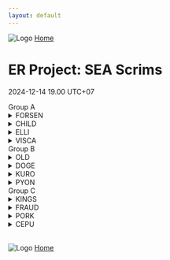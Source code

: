 ```yaml
---
layout: default
---
```


![Logo](https://kanziebub.github.io/ProjectSEA/assets/images/bullet_rev.png)
[Home](https://kanziebub.github.io/ProjectSEA/)

# **ER Project: SEA Scrims**
2024-12-14 19.00 UTC+07

<div class="out-box">
<div class="group-section">

<!-- Group A -->
<div class="group-table">
    <div class="group-title">Group A</div>
    <details>
      <summary>FORSEN</summary>
      <ul>
        <li>Gyoo</li>
        <li>Alek</li>
        <li>Tnsh</li>
      </ul>
    </details>
    <details>
      <summary>CHILD</summary>
      <ul>
        <li>KillingJoy</li>
        <li>GhostQuartz</li>
        <li>Renal</li>
      </ul>
    </details>
    <details>
      <summary>ELLI</summary>
      <ul>
        <li>Oshunicus</li>
        <li>Saiikyouu</li>
        <li>Helvesta</li>
        <li>Ellinium</li>
      </ul>
    </details>
    <details>
      <summary>VISCA</summary>
      <ul>
        <li></li>
        <li></li>
        <li></li>
      </ul>
    </details>
</div>

<!-- Group B -->
<div class="group-table">
    <div class="group-title">Group B</div>
    <details>
      <summary>OLD</summary>
      <ul>
        <li>Luerye</li>
        <li>Rion34</li>
        <li>PlapPlpGtMarried</li>
      </ul>
    </details>
    <details>
      <summary>DOGE</summary>
      <ul>
        <li>Extera</li>
        <li>Mizyx</li>
        <li>Pridedoka</li>
      </ul>
    </details>
    <details>
      <summary>KURO</summary>
      <ul>
        <li>kuroshironi</li>
        <li>bryanookami</li>
        <li>ryukku</li>
      </ul>
    </details>
    <details>
      <summary>PYON</summary>
      <ul>
        <li>Adinyan</li>
        <li>Sayaa</li>
        <li>Nopu</li>
      </ul>
    </details>
</div>


<!-- Group C -->
<div class="group-table">
    <div class="group-title">Group C</div>
    <details>
      <summary>KINGS</summary>
      <ul>
        <li>CEPUーMistral</li>
        <li>감자카레</li>
        <li>Kyoua</li>
      </ul>
    </details>
    <details>
      <summary>FRAUD</summary>
      <ul>
        <li>Miraibelle</li>
        <li>PekoMarisa</li>
        <li>seele11</li>
      </ul>
    </details>
    <details>
      <summary>PORK</summary>
      <ul>
        <li>Vainqueur</li>
        <li>ObesePork</li>
        <li>Kiuz</li>
      </ul>
    </details>
    <details>
      <summary>CEPU</summary>
      <ul>
        <li>CEPUーLuminears</li>
        <li>Rion34</li>
        <li>OldCW</li>
      </ul>
    </details>
</div>

</div>
</div>
<br>

![Logo](https://kanziebub.github.io/ProjectSEA/assets/images/bullet_rev.png)
[Home](https://kanziebub.github.io/ProjectSEA/)
